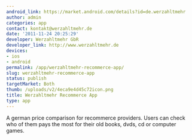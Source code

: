 ```yaml
---
android_link: https://market.android.com/details?id=de.werzahltmehr
author: admin
categories: app
contact: kontakt@werzahltmehr.de
date: '2011-11-24 20:25:29'
developer: Werzahltmehr GbR
developer_link: http://www.werzahltmehr.de
devices: 
- ios
- android
permalink: /app/werzahltmehr-recommerce-app/
slug: werzahltmehr-recommerce-app
status: publish
targetMarket: Both
thumb: /uploads/v2/4eca9e4d45c72icon.png
title: Werzahltmehr Recommerce App
type: app
---
```


A german price comparison for recommerce providers. Users can check who of them pays the most for their old books, dvds, cd or computer games. 